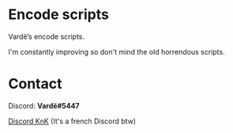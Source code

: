 # Encode scripts
Vardë’s encode scripts.

I'm constantly improving so don't mind the old horrendous scripts.

# Contact
Discord: **Vardë#5447**

[Discord KnK](https://discord.gg/RPGzM4b) (It's a french Discord btw)
